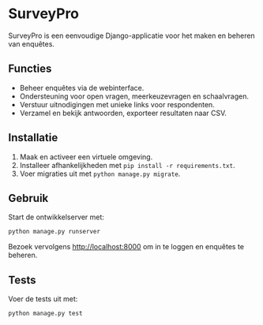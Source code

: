 # SurveyPro

SurveyPro is een eenvoudige Django-applicatie voor het maken en beheren van enquêtes.

## Functies
- Beheer enquêtes via de webinterface.
- Ondersteuning voor open vragen, meerkeuzevragen en schaalvragen.
- Verstuur uitnodigingen met unieke links voor respondenten.
- Verzamel en bekijk antwoorden, exporteer resultaten naar CSV.

## Installatie
1. Maak en activeer een virtuele omgeving.
2. Installeer afhankelijkheden met `pip install -r requirements.txt`.
3. Voer migraties uit met `python manage.py migrate`.

## Gebruik
Start de ontwikkelserver met:
```bash
python manage.py runserver
```
Bezoek vervolgens [http://localhost:8000](http://localhost:8000) om in te loggen en enquêtes te beheren.

## Tests
Voer de tests uit met:
```bash
python manage.py test
```

